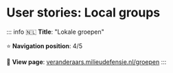 # User stories: Local groups

::: info
🇳🇱 **Title**: "Lokale groepen"

⭐️ **Navigation position**: 4/5

🔗 **View page**: [veranderaars.milieudefensie.nl/groepen](https://veranderaars.milieudefensie.nl/groepen)
:::
